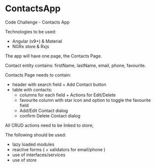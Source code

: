 # ContactsApp

Code Challenge - Contacts App

Technologies to be used:

- Angular (v9+) & Material
- NGRx store & Rxjs

The app will have one page, the Contacts Page.

Contact entity contains: firstName, lastName, email, phone, favourite.

Contacts Page needs to contain:

- header with search field + Add Contact button
- table with contacts:
  - columns for each field + Actions for Edit/Delete
  - favourite column with star icon and option to toggle the favourite field
  - Add/Edit Contact dialog
  - confirm Delete Contact dialog

All CRUD actions need to be linked to store;

The following should be used:

- lazy loaded modules
- reactive forms ( + validators for email/phone )
- use of interfaces/services
- use of store
